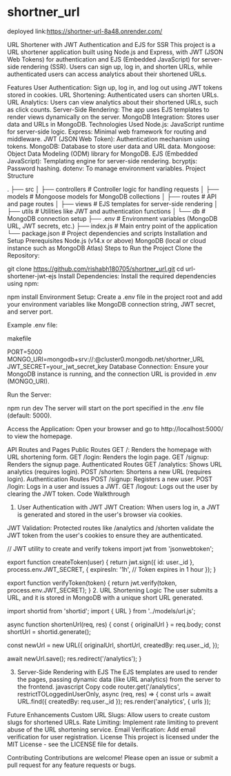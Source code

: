 # shortner_url

deployed link:https://shortner-url-8a48.onrender.com/

URL Shortener with JWT Authentication and EJS for SSR
This project is a URL shortener application built using Node.js and Express, with JWT (JSON Web Tokens) for authentication and EJS (Embedded JavaScript) for server-side rendering (SSR). Users can sign up, log in, and shorten URLs, while authenticated users can access analytics about their shortened URLs.

Features
User Authentication: Sign up, log in, and log out using JWT tokens stored in cookies.
URL Shortening: Authenticated users can shorten URLs.
URL Analytics: Users can view analytics about their shortened URLs, such as click counts.
Server-Side Rendering: The app uses EJS templates to render views dynamically on the server.
MongoDB Integration: Stores user data and URLs in MongoDB.
Technologies Used
Node.js: JavaScript runtime for server-side logic.
Express: Minimal web framework for routing and middleware.
JWT (JSON Web Token): Authentication mechanism using tokens.
MongoDB: Database to store user data and URL data.
Mongoose: Object Data Modeling (ODM) library for MongoDB.
EJS (Embedded JavaScript): Templating engine for server-side rendering.
bcryptjs: Password hashing.
dotenv: To manage environment variables.
Project Structure

.
├── src
│   ├── controllers     # Controller logic for handling requests
│   ├── models          # Mongoose models for MongoDB collections
│   ├── routes          # API and page routes
│   ├── views           # EJS templates for server-side rendering
│   ├── utils           # Utilities like JWT and authentication functions
│   └── db              # MongoDB connection setup
├── .env                # Environment variables (MongoDB URL, JWT secrets, etc.)
├── index.js            # Main entry point of the application
└── package.json        # Project dependencies and scripts
Installation and Setup
Prerequisites
Node.js (v14.x or above)
MongoDB (local or cloud instance such as MongoDB Atlas)
Steps to Run the Project
Clone the Repository:


git clone https://github.com/rishabh180705/shortner_url.git
cd url-shortener-jwt-ejs
Install Dependencies: Install the required dependencies using npm:

npm install
Environment Setup: Create a .env file in the project root and add your environment variables like MongoDB connection string, JWT secret, and server port.

Example .env file:

makefile

PORT=5000
MONGO_URI=mongodb+srv://<username>:<password>@cluster0.mongodb.net/shortner_URL
JWT_SECRET=your_jwt_secret_key
Database Connection: Ensure your MongoDB instance is running, and the connection URL is provided in .env (MONGO_URI).



Run the Server:

npm run dev
The server will start on the port specified in the .env file (default: 5000).

Access the Application: Open your browser and go to http://localhost:5000/ to view the homepage.




API Routes and Pages
Public Routes
GET /: Renders the homepage with URL shortening form.
GET /login: Renders the login page.
GET /signup: Renders the signup page.
Authenticated Routes
GET /analytics: Shows URL analytics (requires login).
POST /shorten: Shortens a new URL (requires login).
Authentication Routes
POST /signup: Registers a new user.
POST /login: Logs in a user and issues a JWT.
GET /logout: Logs out the user by clearing the JWT token.
Code Walkthrough
1. User Authentication with JWT
JWT Creation: When users log in, a JWT is generated and stored in the user's browser via cookies.

JWT Validation: Protected routes like /analytics and /shorten validate the JWT token from the user's cookies to ensure they are authenticated.


// JWT utility to create and verify tokens
import jwt from 'jsonwebtoken';

export function createToken(user) {
  return jwt.sign({ id: user._id }, process.env.JWT_SECRET, {
    expiresIn: '1h', // Token expires in 1 hour
  });
}



export function verifyToken(token) {
  return jwt.verify(token, process.env.JWT_SECRET);
}
2. URL Shortening Logic
The user submits a URL, and it is stored in MongoDB with a unique short URL generated.

import shortid from 'shortid';
import { URL } from '../models/url.js';

async function shortenUrl(req, res) {
  const { originalUrl } = req.body;
  const shortUrl = shortid.generate();
  
  const newUrl = new URL({
    originalUrl,
    shortUrl,
    createdBy: req.user._id,
  });



  await newUrl.save();
  res.redirect('/analytics');
}





3. Server-Side Rendering with EJS
The EJS templates are used to render the pages, passing dynamic data (like URL analytics) from the server to the frontend.
javascript
Copy code
router.get('/analytics', restrictTOLoggedinUserOnly, async (req, res) => {
  const urls = await URL.find({ createdBy: req.user._id });
  res.render('analytics', { urls });




Future Enhancements
Custom URL Slugs: Allow users to create custom slugs for shortened URLs.
Rate Limiting: Implement rate limiting to prevent abuse of the URL shortening service.
Email Verification: Add email verification for user registration.
License
This project is licensed under the MIT License - see the LICENSE file for details.

Contributing
Contributions are welcome! Please open an issue or submit a pull request for any feature requests or bugs.

